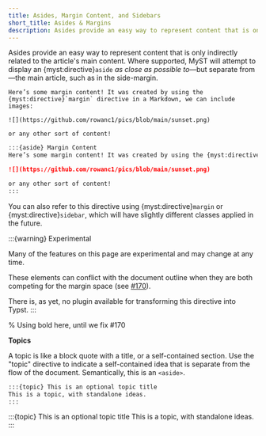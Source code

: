 ```yaml
---
title: Asides, Margin Content, and Sidebars
short_title: Asides & Margins
description: Asides provide an easy way to represent content that is only indirectly related to the article's main content, such as in the sidebar or margin.
---
```


Asides provide an easy way to represent content that is only indirectly related to the article's main content.
Where supported, MyST will attempt to display an {myst:directive}`aside` _as close as possible to_—but separate from—the main article, such as in the side-margin.

```{aside} Margin Content
Here’s some margin content! It was created by using the {myst:directive}`margin` directive in a Markdown, we can include images:

![](https://github.com/rowanc1/pics/blob/main/sunset.png)

or any other sort of content!
```

```markdown
:::{aside} Margin Content
Here’s some margin content! It was created by using the {myst:directive}`margin` directive in a Markdown, we can include images:

![](https://github.com/rowanc1/pics/blob/main/sunset.png)

or any other sort of content!
:::
```

You can also refer to this directive using {myst:directive}`margin` or {myst:directive}`sidebar`, which will have slightly different classes applied in the future.

:::{warning} Experimental

Many of the features on this page are experimental and may change at any time.

These elements can conflict with the document outline when they are both competing for the margin space (see [#170](https://github.com/jupyter-book/myst-theme/issues/170)).

There is, as yet, no plugin available for transforming this directive into Typst.
:::

% Using bold here, until we fix #170

**Topics**

A topic is like a block quote with a title, or a self-contained section.
Use the "topic" directive to indicate a self-contained idea that is separate from the flow of the document.
Semantically, this is an `<aside>`.

```markdown
:::{topic} This is an optional topic title
This is a topic, with standalone ideas.
:::
```

:::{topic} This is an optional topic title
This is a topic, with standalone ideas.
:::
